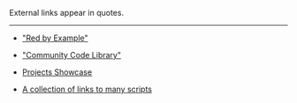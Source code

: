 External links appear in quotes.
***


* ["Red by Example"](http://www.red-by-example.org/index.html)

* ["Community Code Library"](https://github.com/red/code)

* [Projects Showcase](https://github.com/red/red/wiki/%5BLINKS%5D-Projects-showcase-(links-to-remember))

* [A collection of links to many scripts](https://github.com/red/red/wiki/%5BLINKS%5D-Scripts-collection)